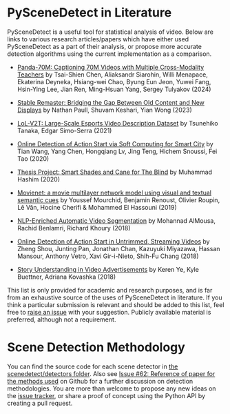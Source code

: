 
# PySceneDetect in Literature

PySceneDetect is a useful tool for statistical analysis of video.  Below are links to various research articles/papers which have either used PySceneDetect as a part of their analysis, or propose more accurate detection algorithms using the current implementation as a comparison.

 - [Panda-70M: Captioning 70M Videos with Multiple Cross-Modality Teachers](https://arxiv.org/abs/2402.19479) by Tsai-Shien Chen, Aliaksandr Siarohin, Willi Menapace, Ekaterina Deyneka, Hsiang-wei Chao, Byung Eun Jeon, Yuwei Fang, Hsin-Ying Lee, Jian Ren, Ming-Hsuan Yang, Sergey Tulyakov (2024)

 - [Stable Remaster: Bridging the Gap Between Old Content and New Displays](https://arxiv.org/pdf/2306.06803.pdf) by Nathan Paull, Shuvam Keshari, Yian Wong (2023)

 - [LoL-V2T: Large-Scale Esports Video Description Dataset](https://ieeexplore.ieee.org/abstract/document/9522986) by Tsunehiko Tanaka, Edgar Simo-Serra (2021)

 - [Online Detection of Action Start via Soft Computing for Smart City](https://ieeexplore.ieee.org/document/9099408) by Tian Wang, Yang Chen, Hongqiang Lv, Jing Teng, Hichem Snoussi, Fei Tao (2020)

 - [Thesis Project: Smart Shades and Cane for The Blind](https://www.linkedin.com/pulse/blind-people-dont-have-good-muhammad-hashim-1f/) by Muhammad Hashim (2020)

 - [Movienet: a movie multilayer network model using visual and textual semantic cues](https://appliednetsci.springeropen.com/articles/10.1007/s41109-019-0226-0) by Youssef Mourchid, Benjamin Renoust, Olivier Roupin, Lê Văn, Hocine Cherifi & Mohammed El Hassouni (2019)

 - [NLP-Enriched Automatic Video Segmentation](https://ieeexplore.ieee.org/document/8525880/) by Mohannad AlMousa, Rachid Benlamri, Richard Khoury (2018)

 - [Online Detection of Action Start in Untrimmed, Streaming Videos](https://arxiv.org/pdf/1802.06822) by Zheng Shou, Junting Pan, Jonathan Chan, Kazuyuki Miyazawa, Hassan Mansour, Anthony Vetro, Xavi Gir-i-Nieto, Shih-Fu Chang (2018)

 - [Story Understanding in Video Advertisements](https://arxiv.org/pdf/1807.11122) by Keren Ye, Kyle Buettner, Adriana Kovashka (2018)

This list is only provided for academic and research purposes, and is far from an exhaustive source of the uses of PySceneDetect in literature.  If you think a particular submission is relevant and should be added to this list, feel free to [raise an issue](https://github.com/Breakthrough/PySceneDetect/issues/new/choose) with your suggestion.  Publicly available material is preferred, although not a requirement.


# Scene Detection Methodology

You can find the source code for each scene detector in [the scenedetect/detectors folder](https://github.com/Breakthrough/PySceneDetect/tree/main/scenedetect/detectors).  Also see [Issue #62: Reference of paper for the methods used](https://github.com/Breakthrough/PySceneDetect/issues/62) on Github for a further discussion on detection methodologies.  You are more than welcome to propose any new ideas on the [issue tracker](https://github.com/Breakthrough/PySceneDetect/issues), or share a proof of concept using the Python API by creating a pull request.
